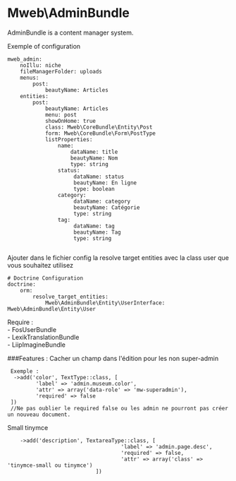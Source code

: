 # Mweb\AdminBundle

AdminBundle is a content manager system.

Exemple of configuration
````
mweb_admin:
    noIllu: niche
    fileManagerFolder: uploads
    menus:
        post:
            beautyName: Articles
    entities:
        post:
            beautyName: Articles
            menu: post
            showOnHome: true
            class: Mweb\CoreBundle\Entity\Post
            form: Mweb\CoreBundle\Form\PostType
            listProperties:
                name:
                    dataName: title
                    beautyName: Nom
                    type: string
                status:
                     dataName: status
                     beautyName: En ligne
                     type: boolean
                category:
                     dataName: category
                     beautyName: Catégorie
                     type: string
                tag:
                     dataName: tag
                     beautyName: Tag
                     type: string
     
````
Ajouter dans le fichier config la resolve target entities avec la class user que vous souhaitez utilisez
````
# Doctrine Configuration
doctrine:
    orm:
        resolve_target_entities:
            Mweb\AdminBundle\Entity\UserInterface: Mweb\AdminBundle\Entity\User
````

Require : <br />
    - FosUserBundle<br />
    - LexikTranslationBundle<br />
    - LiipImagineBundle
    
    
###Features : 
Cacher un champ dans l'édition pour les non super-admin
  
   ````
    Exemple :
     ->add('color', TextType::class, [
            'label' => 'admin.museum.color',
            'attr' => array('data-role' => 'mw-superadmin'),
            'required' => false
    ])
    //Ne pas oublier le required false ou les admin ne pourront pas créer un nouveau document.

 ````

    
Small tinymce 

````    
    ->add('description', TextareaType::class, [
                                    'label' => 'admin.page.desc',
                                    'required' => false,
                                    'attr' => array('class' => 'tinymce-small ou tinymce')
                            ])
````            
